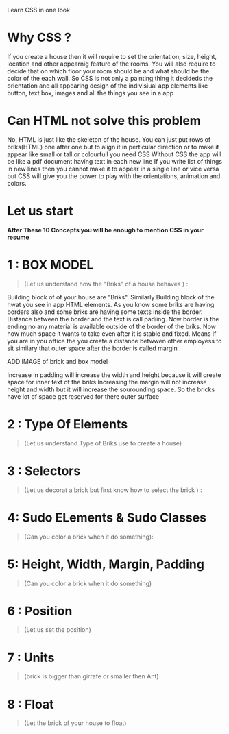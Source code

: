 Learn CSS in one look

# Why CSS ?
If you create a house then it will require to set the orientation, size, height, location and other appearnig feature of the rooms.
You will also require to decide that on which floor your room should be and what should be the color of the each wall.
So CSS is not only a painting thing it decideds the orientation and all appearing design of the indivisiual app elements like button, text box,  images and all the things you see in a app

# Can HTML not solve this problem
No, HTML is just like the skeleton of the house. You can just put rows of briks(HTML) one after one but to align it in perticular direction or to make it appear like small or tall or colourfull you need CSS
Without CSS the app will be like a pdf document having text in each new line
If you write list of things in new lines then you cannot make it to appear in a single line or vice versa but CSS will give you the power to play with the orientations, animation and colors.

# Let us start

**After These 10 Concepts you will  be enough to mention CSS in your resume**


# 1 : BOX MODEL 
> (Let us understand how the "Briks" of a house behaves ) : 

 Building block of of your house  are "Briks". Similarly Building block of the  hwat you see in app  HTML elements. As you know some briks are having borders also and some briks are having some texts inside the border. Distance between the border and the text is call padiing. Now border is the ending no any material is available outside of the border of the briks. Now how much space it wants to take even after it is stable and fixed. Means if you are in you office the you create a distance betwwen other employess to sit similary that outer space after the border is called margin

ADD IMAGE of brick and box model

Increase in padding  will increase the width and height because it will create space for inner text of the briks
Increasing the margin will not increase height and width but it will increase the sourounding space. So the bricks have lot of space get reserved for there outer surface


# 2 : Type Of Elements 
> (Let us understand  Type of Briks use to create a house)

# 3 : Selectors
> (Let us decorat a brick but first know how to select the brick ) :

# 4: Sudo ELements & Sudo Classes 
>(Can you color a brick when it do something):

# 5: Height, Width, Margin, Padding
>  (Can you color a brick when it do something)

# 6 : Position
 > (Let us set the position)

# 7 : Units 
> (brick is bigger than girrafe or smaller then Ant)

# 8 : Float 
 > (Let the brick of your house to float)


